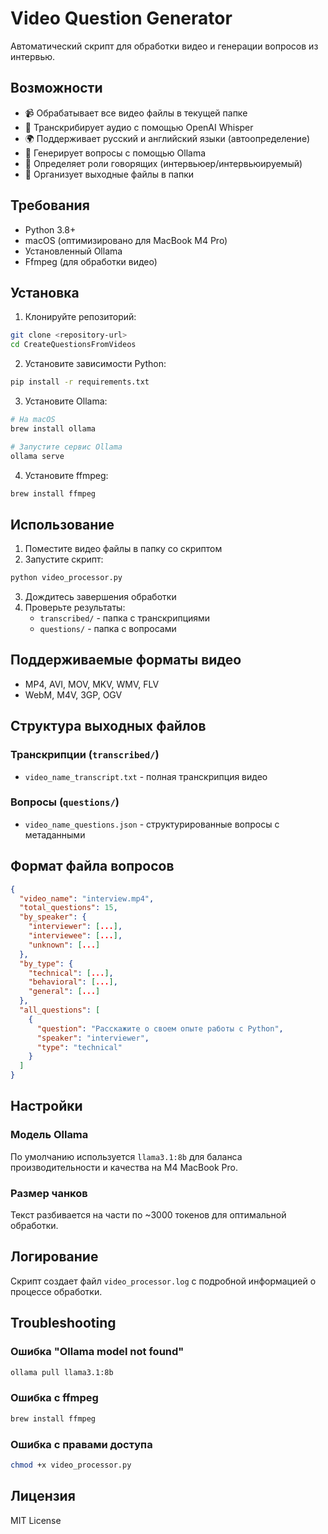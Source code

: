 # Video Question Generator

Автоматический скрипт для обработки видео и генерации вопросов из интервью.

## Возможности

- 📹 Обрабатывает все видео файлы в текущей папке
- 🎯 Транскрибирует аудио с помощью OpenAI Whisper
- 🌍 Поддерживает русский и английский языки (автоопределение)
- 🤖 Генерирует вопросы с помощью Ollama
- 👥 Определяет роли говорящих (интервьюер/интервьюируемый)
- 📁 Организует выходные файлы в папки

## Требования

- Python 3.8+
- macOS (оптимизировано для MacBook M4 Pro)
- Установленный Ollama
- Ffmpeg (для обработки видео)

## Установка

1. Клонируйте репозиторий:
```bash
git clone <repository-url>
cd CreateQuestionsFromVideos
```

2. Установите зависимости Python:
```bash
pip install -r requirements.txt
```

3. Установите Ollama:
```bash
# На macOS
brew install ollama

# Запустите сервис Ollama
ollama serve
```

4. Установите ffmpeg:
```bash
brew install ffmpeg
```

## Использование

1. Поместите видео файлы в папку со скриптом
2. Запустите скрипт:
```bash
python video_processor.py
```

3. Дождитесь завершения обработки
4. Проверьте результаты:
   - `transcribed/` - папка с транскрипциями
   - `questions/` - папка с вопросами

## Поддерживаемые форматы видео

- MP4, AVI, MOV, MKV, WMV, FLV
- WebM, M4V, 3GP, OGV

## Структура выходных файлов

### Транскрипции (`transcribed/`)
- `video_name_transcript.txt` - полная транскрипция видео

### Вопросы (`questions/`)
- `video_name_questions.json` - структурированные вопросы с метаданными

## Формат файла вопросов

```json
{
  "video_name": "interview.mp4",
  "total_questions": 15,
  "by_speaker": {
    "interviewer": [...],
    "interviewee": [...],
    "unknown": [...]
  },
  "by_type": {
    "technical": [...],
    "behavioral": [...],
    "general": [...]
  },
  "all_questions": [
    {
      "question": "Расскажите о своем опыте работы с Python",
      "speaker": "interviewer",
      "type": "technical"
    }
  ]
}
```

## Настройки

### Модель Ollama
По умолчанию используется `llama3.1:8b` для баланса производительности и качества на M4 MacBook Pro.

### Размер чанков
Текст разбивается на части по ~3000 токенов для оптимальной обработки.

## Логирование

Скрипт создает файл `video_processor.log` с подробной информацией о процессе обработки.

## Troubleshooting

### Ошибка "Ollama model not found"
```bash
ollama pull llama3.1:8b
```

### Ошибка с ffmpeg
```bash
brew install ffmpeg
```

### Ошибка с правами доступа
```bash
chmod +x video_processor.py
```

## Лицензия

MIT License